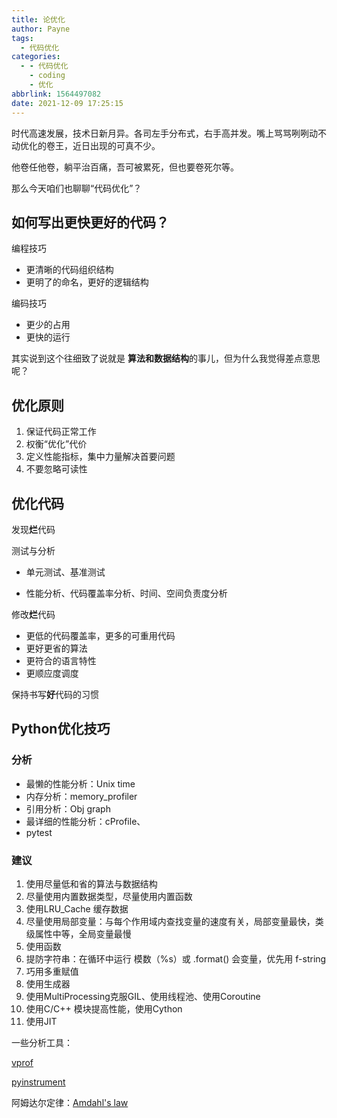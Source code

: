 ```yaml
---
title: 论优化
author: Payne
tags:
  - 代码优化
categories:
  - - 代码优化
    - coding
    - 优化
abbrlink: 1564497082
date: 2021-12-09 17:25:15
---
```


时代高速发展，技术日新月异。各司左手分布式，右手高并发。嘴上骂骂咧咧动不动优化的卷王，近日出现的可真不少。

他卷任他卷，躺平治百痛，吾可被累死，但也要卷死尔等。

那么今天咱们也聊聊“代码优化”？

## 如何写出更快更好的代码？

编程技巧

- 更清晰的代码组织结构
- 更明了的命名，更好的逻辑结构

编码技巧

- 更少的占用
- 更快的运行

其实说到这个往细致了说就是 **算法和数据结构**的事儿，但为什么我觉得差点意思呢？

## 优化原则

1. 保证代码正常工作
2. 权衡“优化”代价
3. 定义性能指标，集中力量解决首要问题
4. 不要忽略可读性

## 优化代码

发现**烂**代码

测试与分析

- 单元测试、基准测试

- 性能分析、代码覆盖率分析、时间、空间负责度分析

修改**烂**代码

- 更低的代码覆盖率，更多的可重用代码
- 更好更省的算法
- 更符合的语言特性
- 更顺应度调度

保持书写**好**代码的习惯

## Python优化技巧

### 分析

- 最懒的性能分析：Unix time
- 内存分析：memory_profiler
- 引用分析：Obj graph
- 最详细的性能分析：cProfile、
- pytest

### 建议

1. 使用尽量低和省的算法与数据结构
2. 尽量使用内置数据类型，尽量使用内置函数
3. 使用LRU_Cache 缓存数据
4. 尽量使用局部变量：与每个作用域内查找变量的速度有关，局部变量最快，类级属性中等，全局变量最慢
5. 使用函数
6. 提防字符串：在循环中运行 模数（%s）或 .format() 会变量，优先用 f-string
7. 巧用多重赋值
8. 使用生成器
9. 使用MultiProcessing克服GIL、使用线程池、使用Coroutine
10. 使用C/C++ 模块提高性能，使用Cython
11. 使用JIT



一些分析工具：

[vprof](https://github.com/nvdv/vprof)

[pyinstrument](https://github.com/joerick/pyinstrument)



阿姆达尔定律‎：[Amdahl's law](https://en.wikipedia.org/wiki/Amdahl's%20law)



